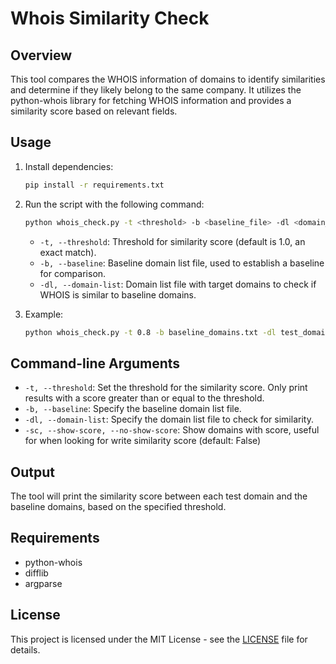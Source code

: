 # Whois Similarity Check

## Overview

This tool compares the WHOIS information of domains to identify similarities and determine if they likely belong to the same company. It utilizes the python-whois library for fetching WHOIS information and provides a similarity score based on relevant fields.

## Usage

1. Install dependencies:
    ```bash
    pip install -r requirements.txt
    ```

2. Run the script with the following command:
    ```bash
    python whois_check.py -t <threshold> -b <baseline_file> -dl <domain_list_file>
    ```

    - `-t, --threshold`: Threshold for similarity score (default is 1.0, an exact match).
    - `-b, --baseline`: Baseline domain list file, used to establish a baseline for comparison.
    - `-dl, --domain-list`: Domain list file with target domains to check if WHOIS is similar to baseline domains.
    
3. Example:
    ```bash
    python whois_check.py -t 0.8 -b baseline_domains.txt -dl test_domains.txt
    ```

## Command-line Arguments

- `-t, --threshold`: Set the threshold for the similarity score. Only print results with a score greater than or equal to the threshold.
- `-b, --baseline`: Specify the baseline domain list file.
- `-dl, --domain-list`: Specify the domain list file to check for similarity.
- `-sc, --show-score, --no-show-score`: Show domains with score, useful for when looking for write similarity score (default: False)
  
## Output

The tool will print the similarity score between each test domain and the baseline domains, based on the specified threshold.

## Requirements

- python-whois
- difflib
- argparse 

## License

This project is licensed under the MIT License - see the [LICENSE](LICENSE) file for details.
